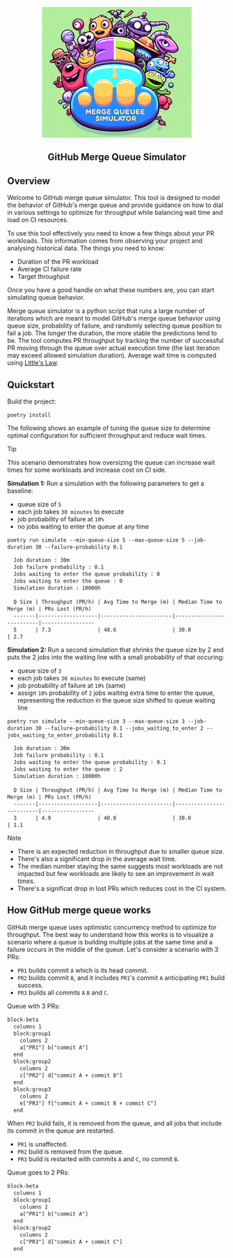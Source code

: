 <p align="center">
  <img src="logo.png"/>
</p>
<h2 align="center">GitHub Merge Queue Simulator</h2>

## Overview
Welcome to GitHub merge queue simulator.  This tool is designed to model the behavior of GitHub's merge queue and provide guidance on how to dial in various settings to optimize for throughput while balancing wait time and load on CI resources.

To use this tool effectively you need to know a few things about your PR workloads.  This information comes from observing your project and analysing historical data.  The things you need to know:

- Duration of the PR workload
- Average CI failure rate
- Target throughput

Once you have a good handle on what these numbers are, you can start simulating queue behavior.

Merge queue simulator is a python script that runs a large number of iterations which are meant to model GitHub's merge queue behavior using queue size, probability of failure, and randomly selecting queue position to fail a job.  The longer the duration, the more stable the predictions tend to be.  The tool computes PR throughput by tracking the number of successful PR moving through the queue over actual execution time (the last iteration may exceed allowed simulation duration).  Average wait time is computed using [Little's Law](https://en.wikipedia.org/wiki/Little%27s_law).

## Quickstart
Build the project:
```shell
poetry install
```

The following shows an example of tuning the queue size to determine optimal configuration for sufficient throughput and reduce wait times.

> [!TIP]  
> This scenario demonstrates how oversizing the queue can increase wait times for some workloads and increase cost on CI side.

**Simulation 1:** Run a simulation with the following parameters to get a baseline:
- queue size of `5`
- each job takes `30 minutes` to execute
- job probability of failure at `10%`
- no jobs waiting to enter the queue at any time

```shell
poetry run simulate --min-queue-size 5 --max-queue-size 5 --job-duration 30 --failure-probability 0.1
```
```
  Job duration : 30m
  Job failure probability : 0.1
  Jobs waiting to enter the queue probability : 0
  Jobs waiting to enter the queue : 0
  Simulation duration : 10000h
  
  Q Size | Throughput (PR/h) | Avg Time to Merge (m) | Median Time to Merge (m) | PRs Lost (PR/h)
  -------|-------------------|-----------------------|--------------------------|-----------------
  5      | 7.3               | 48.6                  | 30.0                     | 2.7
```

**Simulation 2:** Run a second simulation that shrinks the queue size by 2 and puts the 2 jobs into the waiting line with a small probability of that occuring:
- queue size of `3`
- each job takes `30 minutes` to execute (same)
- job probability of failure at `10%` (same)
- assign `10%` probability of `2` jobs waiting extra time to enter the queue, representing the reduction in the queue size shifted to queue waiting line

```shell
poetry run simulate --min-queue-size 3 --max-queue-size 3 --job-duration 30 --failure-probability 0.1 --jobs_waiting_to_enter 2 --jobs_waiting_to_enter_probability 0.1
```
```
  Job duration : 30m
  Job failure probability : 0.1
  Jobs waiting to enter the queue probability : 0.1
  Jobs waiting to enter the queue : 2
  Simulation duration : 10000h
  
  Q Size | Throughput (PR/h) | Avg Time to Merge (m) | Median Time to Merge (m) | PRs Lost (PR/h)
  -------|-------------------|-----------------------|--------------------------|-----------------
  3      | 4.9               | 40.0                  | 30.0                     | 1.1
```

> [!NOTE]  
> - There is an expected reduction in throughput due to smaller queue size.
> - There's also a significant drop in the average wait time.
> - The median number staying the same suggests most workloads are not impacted but few workloads are likely to see an improvement in wait times.
> - There's a significat drop in lost PRs which reduces cost in the CI system.

## How GitHub merge queue works
GitHub merge queue uses optimistic concurrency method to optimize for throughput.  The best way to understand how this works is to visualize a scenario where a queue is building multiple jobs at the same time and a failure occurs in the middle of the queue.  Let's consider a scenario with 3 PRs:
- `PR1` builds commit `A` which is its head commit.
- `PR2` builds commit `B`, and it includes `PR1`'s commit `A` anticipating `PR1` build success.
- `PR3` builds all commits `A` `B` and `C`.

Queue with 3 PRs:
```mermaid
block-beta
  columns 1
  block:group1
    columns 2
    a["PR1"] b["commit A"]
  end
  block:group2
    columns 2
    c["PR2"] d["commit A + commit B"]
  end
  block:group3
    columns 2
    e["PR3"] f["commit A + commit B + commit C"]
  end
```

When `PR2` build fails, it is removed from the queue, and all jobs that include its commit in the queue are restarted.
- `PR1` is unaffected.
- `PR2` build is removed from the queue.
- `PR3` build is restarted with commits `A` and `C`, no commit `B`.

Queue goes to 2 PRs:
```mermaid
block-beta
  columns 1
  block:group1
    columns 2
    a["PR1"] b["commit A"]
  end
  block:group2
    columns 2
    c["PR3"] d["commit A + commit C"]
  end
```

